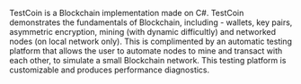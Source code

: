 TestCoin is a Blockchain implementation made on C#. 
TestCoin demonstrates the fundamentals of Blockchain, including - wallets, key pairs, asymmetric encryption, mining (with dynamic difficultly) and networked nodes (on local network only). This is complimented by an automatic testing platform that allows the user to automate nodes to mine and transact with each other, to simulate a small Blockchain network. This testing platform is customizable and produces performance diagnostics.

